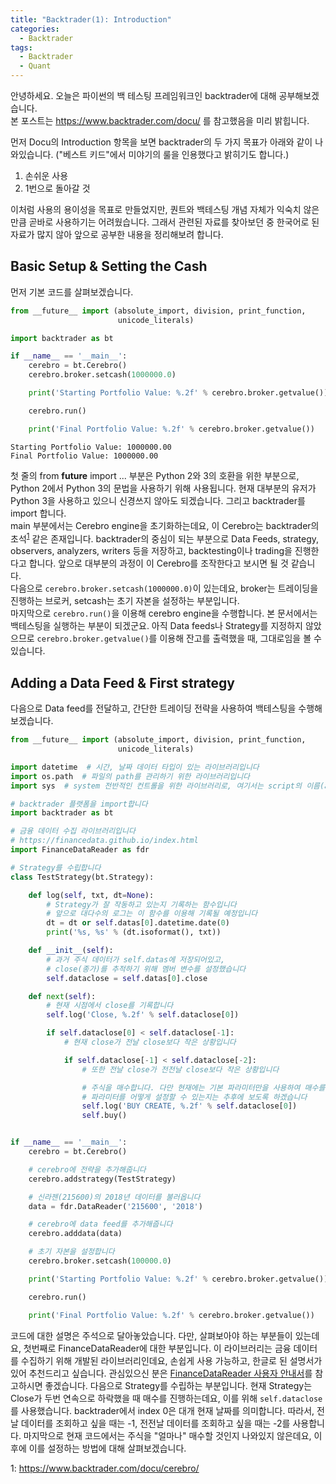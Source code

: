 ```yaml
---
title: "Backtrader(1): Introduction"
categories:
  - Backtrader
tags:
  - Backtrader
  - Quant
---
```


안녕하세요. 오늘은 파이썬의 백 테스팅 프레임워크인 backtrader에 대해 공부해보겠습니다.  
본 포스트는 https://www.backtrader.com/docu/ 를 참고했음을 미리 밝힙니다.  

먼저 Docu의 Introduction 항목을 보면 backtrader의 두 가지 목표가 아래와 같이 나와있습니다. ("베스트 키드"에서 미야기의 룰을 인용했다고 밝히기도 합니다.)

1. 손쉬운 사용
2. 1번으로 돌아갈 것

이처럼 사용의 용이성을 목표로 만들었지만, 퀀트와 백테스팅 개념 자체가 익숙치 않은 만큼 곧바로 사용하기는 어려웠습니다. 그래서 관련된 자료를 찾아보던 중 한국어로 된 자료가 많지 않아 앞으로 공부한 내용을 정리해보려 합니다.

## Basic Setup & Setting the Cash

먼저 기본 코드를 살펴보겠습니다.

~~~Python
from __future__ import (absolute_import, division, print_function,
                        unicode_literals)

import backtrader as bt

if __name__ == '__main__':
    cerebro = bt.Cerebro()
    cerebro.broker.setcash(1000000.0)

    print('Starting Portfolio Value: %.2f' % cerebro.broker.getvalue())

    cerebro.run()

    print('Final Portfolio Value: %.2f' % cerebro.broker.getvalue())
~~~

~~~
Starting Portfolio Value: 1000000.00
Final Portfolio Value: 1000000.00
~~~


첫 줄의 from __future__ import ... 부분은 Python 2와 3의 호환을 위한 부분으로, Python 2에서 Python 3의 문법을 사용하기 위해 사용됩니다. 현재 대부분의 유저가 Python 3을 사용하고 있으니 신경쓰지 않아도 되겠습니다. 그리고 backtrader를 import 합니다.  
main 부분에서는 Cerebro engine을 초기화하는데요, 이 Cerebro는 backtrader의 초석<sup>[1](#footnote_1)</sup> 같은 존재입니다. backtrader의 중심이 되는 부분으로 Data Feeds, strategy, observers, analyzers, writers 등을 저장하고, backtesting이나 trading을 진행한다고 합니다. 앞으로 대부분의 과정이 이 Cerebro를 조작한다고 보시면 될 것 같습니다.  
다음으로 `cerebro.broker.setcash(1000000.0)`이 있는데요, broker는 트레이딩을 진행하는 브로커, setcash는 초기 자본을 설정하는 부분입니다.  
마지막으로 `cerebro.run()`을 이용해 cerebro engine을 수행합니다. 본 문서에서는 백테스팅을 실행하는 부분이 되겠군요. 아직 Data feeds나 Strategy를 지정하지 않았으므로 `cerebro.broker.getvalue()`를 이용해 잔고를 출력했을 때, 그대로임을 볼 수 있습니다.

## Adding a Data Feed & First strategy

다음으로 Data feed를 전달하고, 간단한 트레이딩 전략을 사용하여 백테스팅을 수행해보겠습니다.

~~~Python
from __future__ import (absolute_import, division, print_function,
                        unicode_literals)

import datetime  # 시간, 날짜 데이터 타입이 있는 라이브러리입니다
import os.path  # 파일의 path를 관리하기 위한 라이브러리입니다
import sys  # system 전반적인 컨트롤을 위한 라이브러리로, 여기서는 script의 이름(argv[0])을 읽기 위해 사용됩니다

# backtrader 플랫폼을 import합니다
import backtrader as bt

# 금융 데이터 수집 라이브러리입니다
# https://financedata.github.io/index.html
import FinanceDataReader as fdr

# Strategy를 수립합니다
class TestStrategy(bt.Strategy):

    def log(self, txt, dt=None):
        # Strategy가 잘 작동하고 있는지 기록하는 함수입니다
        # 앞으로 대다수의 로그는 이 함수를 이용해 기록될 예정입니다
        dt = dt or self.datas[0].datetime.date(0)
        print('%s, %s' % (dt.isoformat(), txt))

    def __init__(self):
        # 과거 주식 데이터가 self.datas에 저장되어있고,
        # close(종가)를 추적하기 위해 멤버 변수를 설정했습니다
        self.dataclose = self.datas[0].close

    def next(self):
        # 현재 시점에서 close를 기록합니다
        self.log('Close, %.2f' % self.dataclose[0])

        if self.dataclose[0] < self.dataclose[-1]:
            # 현재 close가 전날 close보다 작은 상황입니다

            if self.dataclose[-1] < self.dataclose[-2]:
                # 또한 전날 close가 전전날 close보다 작은 상황입니다 

                # 주식을 매수합니다. 다만 현재에는 기본 파라미터만을 사용하여 매수를 진행합니다
                # 파라미터를 어떻게 설정할 수 있는지는 추후에 보도록 하겠습니다
                self.log('BUY CREATE, %.2f' % self.dataclose[0])
                self.buy()


if __name__ == '__main__':
    cerebro = bt.Cerebro()

    # cerebro에 전략을 추가해줍니다
    cerebro.addstrategy(TestStrategy)

    # 신라젠(215600)의 2018년 데이터를 불러옵니다
    data = fdr.DataReader('215600', '2018')

    # cerebro에 data feed를 추가해줍니다
    cerebro.adddata(data)

    # 초기 자본을 설정합니다
    cerebro.broker.setcash(100000.0)

    print('Starting Portfolio Value: %.2f' % cerebro.broker.getvalue())

    cerebro.run()

    print('Final Portfolio Value: %.2f' % cerebro.broker.getvalue())
~~~

코드에 대한 설명은 주석으로 달아놓았습니다. 다만, 살펴보아야 하는 부분들이 있는데요, 첫번째로 FinanceDataReader에 대한 부분입니다. 이 라이브러리는 금융 데이터를 수집하기 위해 개발된 라이브러리인데요, 손쉽게 사용 가능하고, 한글로 된 설명서가 있어 추천드리고 싶습니다. 관심있으신 분은 [FinanceDataReader 사용자 안내서](https://financedata.github.io/posts/finance-data-reader-users-guide.html)를 참고하시면 좋겠습니다. 다음으로 Strategy를 수립하는 부분입니다. 현재 Strategy는 Close가 두번 연속으로 하락했을 때 매수를 진행하는데요, 이를 위해 `self.dataclose`를 사용했습니다. backtrader에서 index 0은 대개 현재 날짜를 의미합니다. 따라서, 전날 데이터를 조회하고 싶을 때는 -1, 전전날 데이터를 조회하고 싶을 때는 -2를 사용합니다. 마지막으로 현재 코드에서는 주식을 "얼마나" 매수할 것인지 나와있지 않은데요, 이후에 이를 설정하는 방법에 대해 살펴보겠습니다.

<a name="footnote_1">1</a>: https://www.backtrader.com/docu/cerebro/